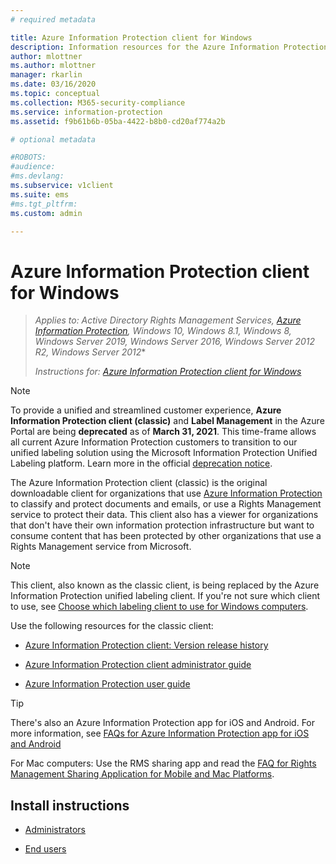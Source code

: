 ```yaml
---
# required metadata

title: Azure Information Protection client for Windows
description: Information resources for the Azure Information Protection client (classic) for Windows.
author: mlottner
ms.author: mlottner
manager: rkarlin
ms.date: 03/16/2020
ms.topic: conceptual
ms.collection: M365-security-compliance
ms.service: information-protection
ms.assetid: f9b61b6b-05ba-4422-b8b0-cd20af774a2b

# optional metadata

#ROBOTS:
#audience:
#ms.devlang:
ms.subservice: v1client
ms.suite: ems
#ms.tgt_pltfrm:
ms.custom: admin

---
```


# Azure Information Protection client for Windows

>*Applies to: Active Directory Rights Management Services, [Azure Information Protection](https://azure.microsoft.com/pricing/details/information-protection), Windows 10, Windows 8.1, Windows 8, Windows Server 2019, Windows Server 2016, Windows Server 2012 R2, Windows Server 2012**
>
> *Instructions for: [Azure Information Protection client for Windows](../faqs.md#whats-the-difference-between-the-azure-information-protection-classic-and-unified-labeling-clients)*

>[!NOTE] 
> To provide a unified and streamlined customer experience, **Azure Information Protection client (classic)** and **Label Management** in the Azure Portal are being **deprecated** as of **March 31, 2021**. This time-frame allows all current Azure Information Protection customers to transition to our unified labeling solution using the Microsoft Information Protection Unified Labeling platform. Learn more in the official [deprecation notice](https://aka.ms/aipclassicsunset).

The Azure Information Protection client (classic) is the original downloadable client for organizations that use [Azure Information Protection](../what-is-information-protection.md) to classify and protect documents and emails, or use a Rights Management service to protect their data. This client also has a viewer for organizations that don't have their own information protection infrastructure but want to consume content that has been protected by other organizations that use a Rights Management service from Microsoft.

> [!NOTE]
> This client, also known as the classic client, is being replaced by the Azure Information Protection unified labeling client. If you're not sure which client to use, see [Choose which labeling client to use for Windows computers](use-client.md#choose-which-labeling-client-to-use-for-windows-computers).

Use the following resources for the classic client:

- [Azure Information Protection client: Version release history](client-version-release-history.md)

- [Azure Information Protection client administrator guide](client-admin-guide.md)

- [Azure Information Protection user guide](client-user-guide.md)

> [!TIP]
> There's also an Azure Information Protection app for iOS and Android. For more information, see [FAQs for Azure Information Protection app for iOS and Android](mobile-app-faq.md )
> 
> For Mac computers: Use the RMS sharing app and read the [FAQ for Rights Management Sharing Application for Mobile and Mac Platforms](/previous-versions/msdn10/dn451248(v=msdn.10)).

## Install instructions

- [Administrators](client-admin-guide-install.md)

- [End users](install-client-app.md)